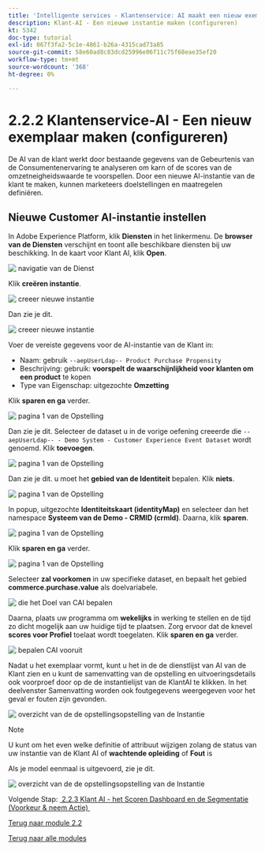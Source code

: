 ```yaml
---
title: 'Intelligente services - Klantenservice: AI maakt een nieuw exemplaar (configureren)'
description: Klant-AI - Een nieuwe instantie maken (configureren)
kt: 5342
doc-type: tutorial
exl-id: 067f3fa2-5c1e-4861-b26a-4315cad73a85
source-git-commit: 58e60ad8c83dcd25996e06f11c75f68eae35ef20
workflow-type: tm+mt
source-wordcount: '368'
ht-degree: 0%

---
```


# 2.2.2 Klantenservice-AI - Een nieuw exemplaar maken (configureren)

De AI van de klant werkt door bestaande gegevens van de Gebeurtenis van de Consumentenervaring te analyseren om karn of de scores van de omzetneigheidswaarde te voorspellen. Door een nieuwe AI-instantie van de klant te maken, kunnen marketeers doelstellingen en maatregelen definiëren.

## Nieuwe Customer AI-instantie instellen

In Adobe Experience Platform, klik **Diensten** in het linkermenu. De **browser van de Diensten** verschijnt en toont alle beschikbare diensten bij uw beschikking. In de kaart voor Klant AI, klik **Open**.

![&#x200B; navigatie van de Dienst &#x200B;](./images/navigatetoservice.png)

Klik **creëren instantie**.

![&#x200B; creeer nieuwe instantie &#x200B;](./images/createnewinstance.png)

Dan zie je dit.

![&#x200B; creeer nieuwe instantie &#x200B;](./images/custai1.png)


Voer de vereiste gegevens voor de AI-instantie van de Klant in:

- Naam: gebruik `--aepUserLdap-- Product Purchase Propensity`
- Beschrijving: gebruik: **voorspelt de waarschijnlijkheid voor klanten om een product** te kopen
- Type van Eigenschap: uitgezochte **Omzetting**

Klik **sparen en ga** verder.

![&#x200B; pagina 1 van de Opstelling &#x200B;](./images/setuppage1.png)

Dan zie je dit. Selecteer de dataset u in de vorige oefening creeerde die `--aepUserLdap-- - Demo System - Customer Experience Event Dataset` wordt genoemd. Klik **toevoegen**.

![&#x200B; pagina 1 van de Opstelling &#x200B;](./images/custai2.png)

Dan zie je dit. u moet het **gebied van de Identiteit** bepalen. Klik **niets**.

![&#x200B; pagina 1 van de Opstelling &#x200B;](./images/custai2a.png)

In popup, uitgezochte **Identiteitskaart (identityMap)** en selecteer dan het namespace **Systeem van de Demo - CRMID (crmId)**. Daarna, klik **sparen**.

![&#x200B; pagina 1 van de Opstelling &#x200B;](./images/custai2b.png)

Klik **sparen en ga** verder.

![&#x200B; pagina 1 van de Opstelling &#x200B;](./images/custai2c.png)

Selecteer **zal voorkomen** in uw specifieke dataset, en bepaalt het gebied **commerce.purchase.value** als doelvariabele.

![&#x200B; die het Doel van CAI bepalen &#x200B;](./images/caidefinegoal.png)

Daarna, plaats uw programma om **wekelijks** in werking te stellen en de tijd zo dicht mogelijk aan uw huidige tijd te plaatsen. Zorg ervoor dat de knevel **scores voor Profiel** toelaat wordt toegelaten. Klik **sparen en ga** verder.

![&#x200B; bepalen CAI vooruit &#x200B;](./images/caiadvancepage.png)

Nadat u het exemplaar vormt, kunt u het in de de dienstlijst van AI van de Klant zien en u kunt de samenvatting van de opstelling en uitvoeringsdetails ook voorproef door op de de instantielijst van de KlantAI te klikken. In het deelvenster Samenvatting worden ook foutgegevens weergegeven voor het geval er fouten zijn gevonden.

![&#x200B; overzicht van de de opstellingsopstelling van de Instantie &#x200B;](./images/caiinstancesummary.png)

>[!NOTE]
>
>U kunt om het even welke definitie of attribuut wijzigen zolang de status van uw instantie van de Klant AI of **wachtende opleiding** of **Fout** is

Als je model eenmaal is uitgevoerd, zie je dit.

![&#x200B; overzicht van de de opstellingsopstelling van de Instantie &#x200B;](./images/caiinstancesummary1.png)


Volgende Stap: [&#x200B; 2.2.3 Klant AI - het Scoren Dashboard en de Segmentatie (Voorkeur &amp; neem Actie) &#x200B;](./ex3.md)

[Terug naar module 2.2](./intelligent-services.md)

[Terug naar alle modules](./../../../overview.md)
